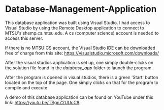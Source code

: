 # Database-Management-Application

This database application was built using Visual Studio. I had access to Visual Studio by 
using the Remote Desktop application to connect to MTSU's shemp.cs.mtsu.edu. A cs (computer science) account is needed to access this server.

If there is no MTSU CS account, the Visual Studio IDE can be downloaded free of charge 
from this site: https://visualstudio.microsoft.com/downloads/

After the visual studios application is set up, one simply double-clicks on the 
solution file found in the *database_app* folder to launch the program.

After the program is opened in visual studios, there is a green 'Start' button located on 
the top of the page. One simply clicks on that for the program to compile and execute.

A demo of this database application can be found on YouTube under this link:
https://youtu.be/TSgnZ2UUcC8
